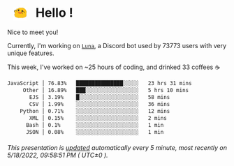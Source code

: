 <h1>   <img src="./spoink.gif" style="vertical-align:middle;" width="30px">   Hello ! </h1>

Nice to meet you!

Currently, I'm working on <a href='https://github.com/Asgarrrr/Luna'>`Luna`</a>, a Discord bot used by 73773 users with very unique features.

This week, I've worked on ~25 hours of coding, and drinked 33 coffees ☕

```
JavaScript │ 76.83%   ███████████████░░░░░   23 hrs 31 mins
     Other │ 16.89%   ███░░░░░░░░░░░░░░░░░   5 hrs 10 mins
       EJS │ 3.19%    █░░░░░░░░░░░░░░░░░░░   58 mins
       CSV │ 1.99%    ░░░░░░░░░░░░░░░░░░░░   36 mins
    Python │ 0.71%    ░░░░░░░░░░░░░░░░░░░░   12 mins
       XML │ 0.15%    ░░░░░░░░░░░░░░░░░░░░   2 mins
      Bash │ 0.1%     ░░░░░░░░░░░░░░░░░░░░   1 min
      JSON │ 0.08%    ░░░░░░░░░░░░░░░░░░░░   1 min
```

###### This presentation is [updated](https://github.com/Asgarrrr) automatically every 5 minute, most recently on 5/18/2022, 09:58:51 PM ( UTC±0 ).